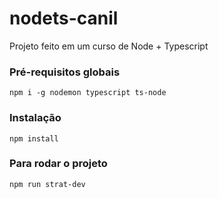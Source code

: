 # nodets-canil
Projeto feito em um curso de Node + Typescript

### Pré-requisitos globais
`npm i -g nodemon typescript ts-node`

### Instalação
`npm install`

### Para rodar o projeto
`npm run strat-dev`